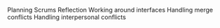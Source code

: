 
Planning
Scrums
Reflection
Working around interfaces
Handling merge conflicts
Handling interpersonal conflicts
